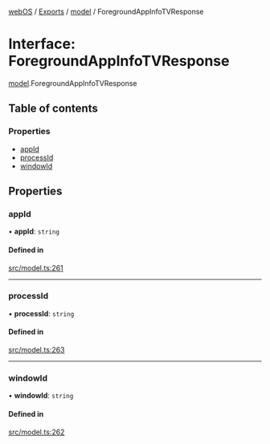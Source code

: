 [webOS](../README.md) / [Exports](../modules.md) / [model](../modules/model.md) / ForegroundAppInfoTVResponse

# Interface: ForegroundAppInfoTVResponse

[model](../modules/model.md).ForegroundAppInfoTVResponse

## Table of contents

### Properties

- [appId](model.ForegroundAppInfoTVResponse.md#appid)
- [processId](model.ForegroundAppInfoTVResponse.md#processid)
- [windowId](model.ForegroundAppInfoTVResponse.md#windowid)

## Properties

### appId

• **appId**: `string`

#### Defined in

[src/model.ts:261](https://github.com/Dabolus/webos-tv/blob/5769651/src/model.ts#L261)

___

### processId

• **processId**: `string`

#### Defined in

[src/model.ts:263](https://github.com/Dabolus/webos-tv/blob/5769651/src/model.ts#L263)

___

### windowId

• **windowId**: `string`

#### Defined in

[src/model.ts:262](https://github.com/Dabolus/webos-tv/blob/5769651/src/model.ts#L262)
